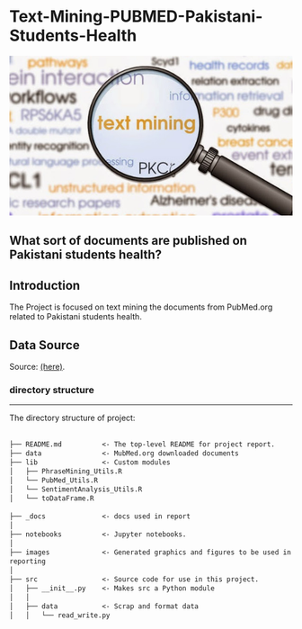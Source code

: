 # Text-Mining-PUBMED-Pakistani-Students-Health

![Text Mining](img/cover/text-mining-cover.jpg)

## What sort of documents are published on Pakistani students health? 


## Introduction #
The Project is focused on text mining the documents from PubMed.org related to Pakistani students health. 

## Data Source 
Source: [(here)](https://pubmed.ncbi.nlm.nih.gov/?term=pakistani+students+health).


### directory structure
------------

The directory structure of project:

```

├── README.md          <- The top-level README for project report.
├── data			   <- MubMed.org downloaded documents 
├── lib			       <- Custom modules
│   ├── PhraseMining_Utils.R     
│   └── PubMed_Utils.R            
│   └── SentimentAnalysis_Utils.R             
│   └── toDataFrame.R            

├── _docs              <- docs used in report
│
├── notebooks          <- Jupyter notebooks. 
│
├── images             <- Generated graphics and figures to be used in reporting
│
├── src                <- Source code for use in this project.
│   ├── __init__.py    <- Makes src a Python module
│   │
│   ├── data           <- Scrap and format data
│   │   └── read_write.py
